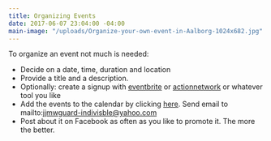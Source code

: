 ```yaml
---
title: Organizing Events
date: 2017-06-07 23:04:00 -04:00
main-image: "/uploads/Organize-your-own-event-in-Aalborg-1024x682.jpg"
---
```


To organize an event not much is needed:
* Decide on a date, time, duration and location
* Provide a title and a description. 
* Optionally: create a signup with [eventbrite](http://eventbrite.com) or [actionnetwork](http://actionnetwork.org) or whatever tool you like
* Add the events to the calendar by clicking [here](https://docs.google.com/forms/d/e/1FAIpQLSceZqvFrTjQSVDc-NH12WPMV0vHF853zF3NPtmIQCNzIHcqjw/viewform).
Send email to mailto:jjmwguard-indivisble@yahoo.com 
* Post about it on Facebook as often as you like to promote it. The more the better.
